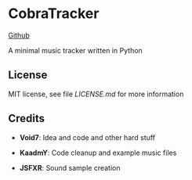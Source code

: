 
# CobraTracker
[Github](https://github.com/kaadmy/cobratracker)

A minimal music tracker written in Python

## License

MIT license, see file _LICENSE.md_ for more information

## Credits

- **Void7**: Idea and code and other hard stuff

- **KaadmY**: Code cleanup and example music files

- **JSFXR**: Sound sample creation